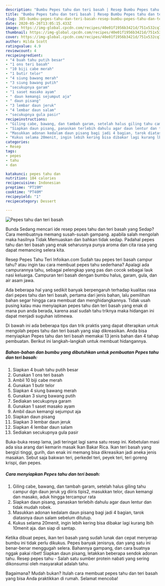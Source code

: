 ```yaml
---
description: "Bumbu Pepes tahu dan teri basah | Resep Bumbu Pepes tahu dan teri basah Yang Sedap"
title: "Bumbu Pepes tahu dan teri basah | Resep Bumbu Pepes tahu dan teri basah Yang Sedap"
slug: 385-bumbu-pepes-tahu-dan-teri-basah-resep-bumbu-pepes-tahu-dan-teri-basah-yang-sedap
date: 2020-05-26T13:05:15.433Z
image: https://img-global.cpcdn.com/recipes/40e01f1956b3421d/751x532cq70/pepes-tahu-dan-teri-basah-foto-resep-utama.jpg
thumbnail: https://img-global.cpcdn.com/recipes/40e01f1956b3421d/751x532cq70/pepes-tahu-dan-teri-basah-foto-resep-utama.jpg
cover: https://img-global.cpcdn.com/recipes/40e01f1956b3421d/751x532cq70/pepes-tahu-dan-teri-basah-foto-resep-utama.jpg
author: Hilda Scott
ratingvalue: 4.9
reviewcount: 4
recipeingredient:
- "4 buah tahu putih besar"
- "1 ons teri basah"
- "10 biji cabe merah"
- "1 butir telor"
- "4 siung bawang merah"
- "3 siung bawang putih"
- "secukupnya garam"
- "1 saset masako ayam"
- " daun kemangi sejumput aja"
- " daun pisang"
- "3 lembar daun jeruk"
- "4 lembar daun salam"
- "secukupnya gula pasir"
recipeinstructions:
- "Giling cabe, bawang, dan tambah garam, setelah halus giling tahu campur dgn daun jeruk yg diiris tipis2, masukkan telor, daun kemangi dan masako, aduk hingga tercampur rata"
- "Siapkan daun pisang, panaskan terlebih dahulu agar daun lentur dan tidak mudah robek."
- "Masukkan adonan kedalam daun pisang bagi jadi 4 bagian, tarok diatasnya daun salam sebelum ditutup."
- "Kukus selama 20menit, ingin lebih kering bisa dibakar lagi kurang lbih 10menit aja. dan siap di santap."
categories:
- Resep
tags:
- pepes
- tahu
- dan

katakunci: pepes tahu dan 
nutrition: 184 calories
recipecuisine: Indonesian
preptime: "PT19M"
cooktime: "PT40M"
recipeyield: "1"
recipecategory: Dessert

---
```



![Pepes tahu dan teri basah](https://img-global.cpcdn.com/recipes/40e01f1956b3421d/751x532cq70/pepes-tahu-dan-teri-basah-foto-resep-utama.jpg)

Bunda Sedang mencari ide resep pepes tahu dan teri basah yang Sedap? Cara membuatnya memang susah-susah gampang. apabila salah mengolah maka hasilnya Tidak Memuaskan dan bahkan tidak sedap. Padahal pepes tahu dan teri basah yang enak seharusnya punya aroma dan cita rasa yang dapat memancing selera kita.

Resep Pepes Tahu Teri Infoikan.com Sudah tau pepes teri basah campur tahu? atau ingin tau cara membuat pepes tahu sederhana? Apalagi ada campurannya tahu, sebagai pelengkap yang pas dan cocok sebagai lauk nasi keluarga. Campuran teri basah dengan bumbu halus, garam, gula, dan air asam jawa.

Ada beberapa hal yang sedikit banyak berpengaruh terhadap kualitas rasa dari pepes tahu dan teri basah, pertama dari jenis bahan, lalu pemilihan bahan segar hingga cara membuat dan menghidangkannya. Tidak usah pusing kalau mau menyiapkan pepes tahu dan teri basah yang enak di mana pun anda berada, karena asal sudah tahu triknya maka hidangan ini dapat menjadi suguhan istimewa.


Di bawah ini ada beberapa tips dan trik praktis yang dapat diterapkan untuk mengolah pepes tahu dan teri basah yang siap dikreasikan. Anda bisa menyiapkan Pepes tahu dan teri basah memakai 13 jenis bahan dan 4 tahap pembuatan. Berikut ini langkah-langkah untuk membuat hidangannya.

<!--inarticleads1-->

##### Bahan-bahan dan bumbu yang dibutuhkan untuk pembuatan Pepes tahu dan teri basah:

1. Siapkan 4 buah tahu putih besar
1. Gunakan 1 ons teri basah
1. Ambil 10 biji cabe merah
1. Gunakan 1 butir telor
1. Siapkan 4 siung bawang merah
1. Gunakan 3 siung bawang putih
1. Sediakan secukupnya garam
1. Gunakan 1 saset masako ayam
1. Ambil  daun kemangi sejumput aja
1. Siapkan  daun pisang
1. Siapkan 3 lembar daun jeruk
1. Siapkan 4 lembar daun salam
1. Sediakan secukupnya gula pasir


Buka-buka resep lama, jadi teringat lagi sama satu resep ini. Kebetulan masi ada sisa arang dari kemarin masak Ikan Bakar Rica. Ikan teri basah yang bergizi tinggi, gurih, dan enak ini memang bisa dikreasikan jadi aneka jenis masakan. Sebut saja bakwan teri, perkedel teri, peyek teri, teri goreng krispi, dan pepes. 

<!--inarticleads2-->

##### Cara menyiapkan Pepes tahu dan teri basah:

1. Giling cabe, bawang, dan tambah garam, setelah halus giling tahu campur dgn daun jeruk yg diiris tipis2, masukkan telor, daun kemangi dan masako, aduk hingga tercampur rata
1. Siapkan daun pisang, panaskan terlebih dahulu agar daun lentur dan tidak mudah robek.
1. Masukkan adonan kedalam daun pisang bagi jadi 4 bagian, tarok diatasnya daun salam sebelum ditutup.
1. Kukus selama 20menit, ingin lebih kering bisa dibakar lagi kurang lbih 10menit aja. dan siap di santap.


Ketika dibuat pepes, ikan teri basah yang sudah lunak dan cepat menyerap bumbu ini tidak perlu dikukus. Pepes banyak jenisnya, dan yang satu ini benar-benar menggugah selera. Bahannya gampang, dan cara buatnya nggak pakai ribet! Siapkan daun pisang, letakkan beberapa sendok adonan tahu. Resep pepes tahu - Salah satu sumber protein nabati yang sering dikonsumsi oleh masyarakat adalah tahu. 

Bagaimana? Mudah bukan? Itulah cara membuat pepes tahu dan teri basah yang bisa Anda praktikkan di rumah. Selamat mencoba!
